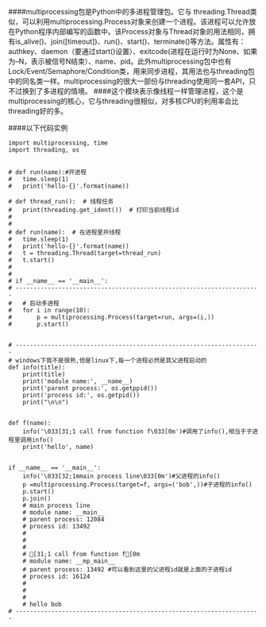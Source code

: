 ####multiprocessing包是Python中的多进程管理包。它与 threading.Thread类似，可以利用multiprocessing.Process对象来创建一个进程。该进程可以允许放在Python程序内部编写的函数中。该Process对象与Thread对象的用法相同，拥有is_alive()、join([timeout])、run()、start()、terminate()等方法。属性有：authkey、daemon（要通过start()设置）、exitcode(进程在运行时为None、如果为–N，表示被信号N结束）、name、pid。此外multiprocessing包中也有Lock/Event/Semaphore/Condition类，用来同步进程，其用法也与threading包中的同名类一样。multiprocessing的很大一部份与threading使用同一套API，只不过换到了多进程的情境。
####这个模块表示像线程一样管理进程，这个是multiprocessing的核心，它与threading很相似，对多核CPU的利用率会比threading好的多。

####以下代码实例
```
import multiprocessing, time
import threading, os


# def run(name):#开进程
# 	time.sleep(1)
# 	print('hello-{}'.format(name))

# def thread_run():  # 线程任务
# 	print(threading.get_ident())  # 打印当前线程id
#
#
# def run(name):  # 在进程里开线程
# 	time.sleep(1)
# 	print('hello-{}'.format(name))
# 	t = threading.Thread(target=thread_run)
# 	t.start()
#
#
# if __name__ == '__main__':
# ---------------------------------------------------------------------
# 	# 启动多进程
# 	for i in range(10):
# 		p = multiprocessing.Process(target=run, args=(i,))
# 		p.start()


# ---------------------------------------------------------------------
# windows下我不是很熟,但是linux下,每一个进程必然是其父进程启动的
def info(title):
	print(title)
	print('module name:', __name__)
	print('parent process:', os.getppid())
	print('process id:', os.getpid())
	print("\n\n")


def f(name):
	info('\033[31;1 call from function f\033[0m')#调用了info(),相当于子进程里调用info()
	print('hello', name)


if __name__ == '__main__':
	info('\033[32;1mmain process line\033[0m')#父进程的info()
	p =multiprocessing.Process(target=f, args=('bob',))#子进程的info()
	p.start()
	p.join()
	# main process line
	# module name: __main__
	# parent process: 12084
	# process id: 13492
	#
	#
	#
	# [31;1 call from function f[0m
	# module name: __mp_main__
	# parent process: 13492 #可以看到这里的父进程id就是上面的子进程id
	# process id: 16124
	#
	#
	#
	# hello bob
# ---------------------------------------------------------------------
```